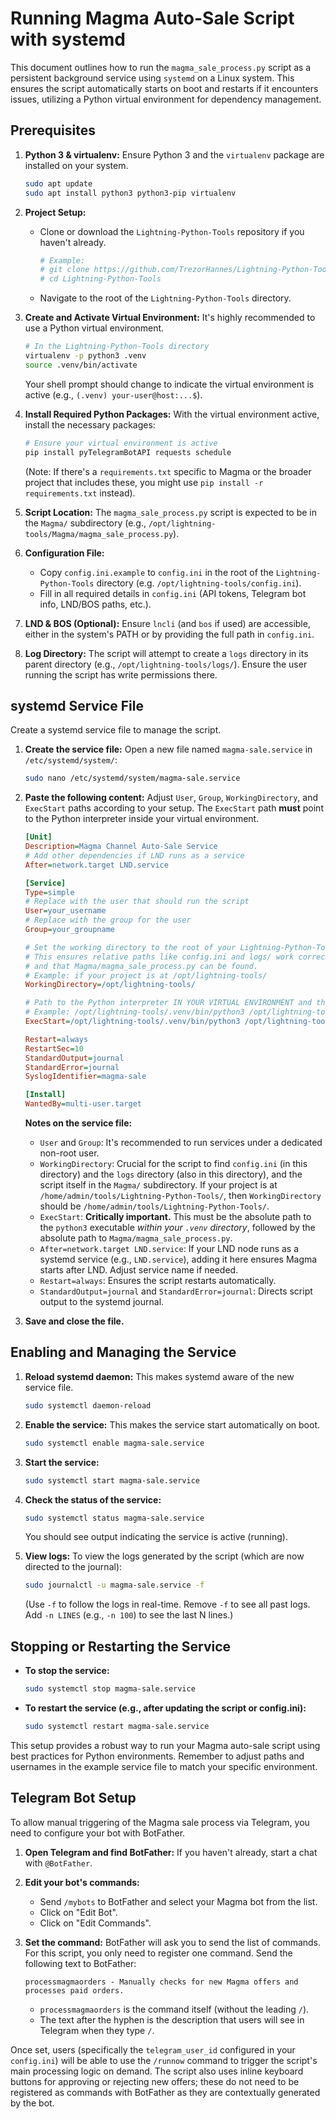 # Running Magma Auto-Sale Script with systemd

This document outlines how to run the `magma_sale_process.py` script as a persistent background service using `systemd` on a Linux system. This ensures the script automatically starts on boot and restarts if it encounters issues, utilizing a Python virtual environment for dependency management.

## Prerequisites

1.  **Python 3 & virtualenv:** Ensure Python 3 and the `virtualenv` package are installed on your system.
    ```bash
    sudo apt update
    sudo apt install python3 python3-pip virtualenv
    ```
2.  **Project Setup:**
    *   Clone or download the `Lightning-Python-Tools` repository if you haven't already.
        ```bash
        # Example:
        # git clone https://github.com/TrezorHannes/Lightning-Python-Tools.git
        # cd Lightning-Python-Tools
        ```
    *   Navigate to the root of the `Lightning-Python-Tools` directory.

3.  **Create and Activate Virtual Environment:**
    It's highly recommended to use a Python virtual environment.
    ```bash
    # In the Lightning-Python-Tools directory
    virtualenv -p python3 .venv
    source .venv/bin/activate
    ```
    Your shell prompt should change to indicate the virtual environment is active (e.g., `(.venv) your-user@host:...$`).

4.  **Install Required Python Packages:**
    With the virtual environment active, install the necessary packages:
    ```bash
    # Ensure your virtual environment is active
    pip install pyTelegramBotAPI requests schedule
    ```
    (Note: If there's a `requirements.txt` specific to Magma or the broader project that includes these, you might use `pip install -r requirements.txt` instead).

5.  **Script Location:** The `magma_sale_process.py` script is expected to be in the `Magma/` subdirectory (e.g., `/opt/lightning-tools/Magma/magma_sale_process.py`).

6.  **Configuration File:**
    *   Copy `config.ini.example` to `config.ini` in the root of the `Lightning-Python-Tools` directory (e.g. `/opt/lightning-tools/config.ini`).
    *   Fill in all required details in `config.ini` (API tokens, Telegram bot info, LND/BOS paths, etc.).

7.  **LND & BOS (Optional):** Ensure `lncli` (and `bos` if used) are accessible, either in the system's PATH or by providing the full path in `config.ini`.
8.  **Log Directory:** The script will attempt to create a `logs` directory in its parent directory (e.g., `/opt/lightning-tools/logs/`). Ensure the user running the script has write permissions there.

## systemd Service File

Create a systemd service file to manage the script.

1.  **Create the service file:**
    Open a new file named `magma-sale.service` in `/etc/systemd/system/`:
    ```bash
    sudo nano /etc/systemd/system/magma-sale.service
    ```

2.  **Paste the following content:**
    Adjust `User`, `Group`, `WorkingDirectory`, and `ExecStart` paths according to your setup. The `ExecStart` path **must** point to the Python interpreter inside your virtual environment.

    ```ini
    [Unit]
    Description=Magma Channel Auto-Sale Service
    # Add other dependencies if LND runs as a service
    After=network.target LND.service

    [Service]
    Type=simple
    # Replace with the user that should run the script
    User=your_username
    # Replace with the group for the user
    Group=your_groupname

    # Set the working directory to the root of your Lightning-Python-Tools project
    # This ensures relative paths like config.ini and logs/ work correctly,
    # and that Magma/magma_sale_process.py can be found.
    # Example: if your project is at /opt/lightning-tools/
    WorkingDirectory=/opt/lightning-tools/

    # Path to the Python interpreter IN YOUR VIRTUAL ENVIRONMENT and the script
    # Example: /opt/lightning-tools/.venv/bin/python3 /opt/lightning-tools/Magma/magma_sale_process.py
    ExecStart=/opt/lightning-tools/.venv/bin/python3 /opt/lightning-tools/Magma/magma_sale_process.py

    Restart=always
    RestartSec=10
    StandardOutput=journal
    StandardError=journal
    SyslogIdentifier=magma-sale

    [Install]
    WantedBy=multi-user.target
    ```

    **Notes on the service file:**
    *   `User` and `Group`: It's recommended to run services under a dedicated non-root user.
    *   `WorkingDirectory`: Crucial for the script to find `config.ini` (in this directory) and the `logs` directory (also in this directory), and the script itself in the `Magma/` subdirectory. If your project is at `/home/admin/tools/Lightning-Python-Tools/`, then `WorkingDirectory` should be `/home/admin/tools/Lightning-Python-Tools/`.
    *   `ExecStart`: **Critically important.** This must be the absolute path to the `python3` executable *within your `.venv` directory*, followed by the absolute path to `Magma/magma_sale_process.py`.
    *   `After=network.target LND.service`: If your LND node runs as a systemd service (e.g., `LND.service`), adding it here ensures Magma starts after LND. Adjust service name if needed.
    *   `Restart=always`: Ensures the script restarts automatically.
    *   `StandardOutput=journal` and `StandardError=journal`: Directs script output to the systemd journal.

3.  **Save and close the file.**

## Enabling and Managing the Service

1.  **Reload systemd daemon:**
    This makes systemd aware of the new service file.
    ```bash
    sudo systemctl daemon-reload
    ```

2.  **Enable the service:**
    This makes the service start automatically on boot.
    ```bash
    sudo systemctl enable magma-sale.service
    ```

3.  **Start the service:**
    ```bash
    sudo systemctl start magma-sale.service
    ```

4.  **Check the status of the service:**
    ```bash
    sudo systemctl status magma-sale.service
    ```
    You should see output indicating the service is active (running).

5.  **View logs:**
    To view the logs generated by the script (which are now directed to the journal):
    ```bash
    sudo journalctl -u magma-sale.service -f
    ```
    (Use `-f` to follow the logs in real-time. Remove `-f` to see all past logs. Add `-n LINES` (e.g., `-n 100`) to see the last N lines.)

## Stopping or Restarting the Service

*   **To stop the service:**
    ```bash
    sudo systemctl stop magma-sale.service
    ```
*   **To restart the service (e.g., after updating the script or config.ini):**
    ```bash
    sudo systemctl restart magma-sale.service
    ```

This setup provides a robust way to run your Magma auto-sale script using best practices for Python environments. Remember to adjust paths and usernames in the example service file to match your specific environment.

## Telegram Bot Setup

To allow manual triggering of the Magma sale process via Telegram, you need to configure your bot with BotFather.

1.  **Open Telegram and find BotFather:** If you haven't already, start a chat with `@BotFather`.
2.  **Edit your bot's commands:**
    *   Send `/mybots` to BotFather and select your Magma bot from the list.
    *   Click on "Edit Bot".
    *   Click on "Edit Commands".

3.  **Set the command:**
    BotFather will ask you to send the list of commands. For this script, you only need to register one command. Send the following text to BotFather:

    ```
    processmagmaorders - Manually checks for new Magma offers and processes paid orders.
    ```

    *   `processmagmaorders` is the command itself (without the leading `/`).
    *   The text after the hyphen is the description that users will see in Telegram when they type `/`.

Once set, users (specifically the `telegram_user_id` configured in your `config.ini`) will be able to use the `/runnow` command to trigger the script's main processing logic on demand. The script also uses inline keyboard buttons for approving or rejecting new offers; these do not need to be registered as commands with BotFather as they are contextually generated by the bot.
